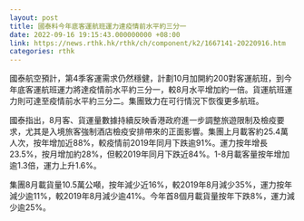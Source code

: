 ```yaml
---
layout: post
title: 國泰料今年底客運航班運力達疫情前水平約三分一
date: 2022-09-16 19:15:43.000000000 +08:00
link: https://news.rthk.hk/rthk/ch/component/k2/1667141-20220916.htm
categories: rthk
---
```


國泰航空預計，第4季客運需求仍然穩健，計劃10月加開約200對客運航班，到今年底客運航班運力將達疫情前水平約三分一，較8月水平增加約一倍。貨運航班運力則可達至疫情前水平約三分二。集團致力在可行情況下恢復更多航班。

國泰指出，8月客、貨運量數據持續反映香港政府進一步調整旅遊限制及檢疫要求，尤其是入境旅客強制酒店檢疫安排帶來的正面影響。集團上月載客約25.4萬人次，按年增加近88%，較疫情前2019年同月下跌逾91%。運力按年增長23.5%，按月增加約28%，但較2019年同月下跌近84%。1-8月載客量按年增加逾1.3倍，運力上升1.6%。

集團8月載貨量10.5萬公噸，按年減少近16%，較2019年8月減少35%，運力按年減少逾11%，較2019年8月減少逾41%。今年首8個月載貨量按年下跌8%，運力減少逾25%。
